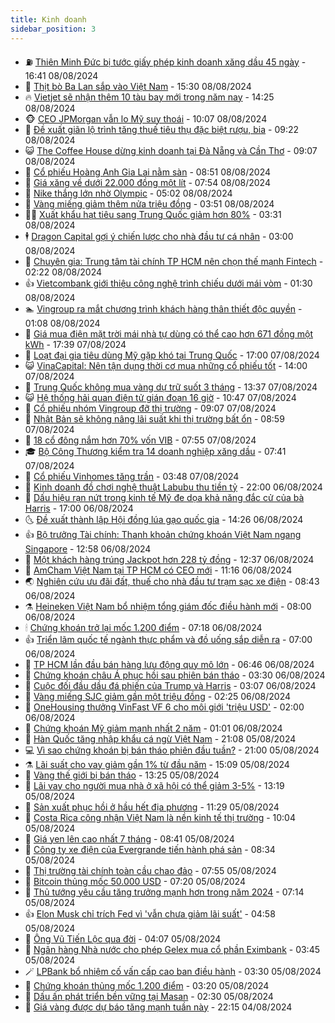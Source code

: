 ```yaml
---
title: Kinh doanh
sidebar_position: 3
---
```


<!-- vnexpress-kinh-doanh:START -->
- ⛽️ [Thiên Minh Đức bị tước giấy phép kinh doanh xăng dầu 45 ngày](https://vnexpress.net/thien-minh-duc-bi-tuoc-giay-phep-kinh-doanh-xang-dau-45-ngay-4779391.html) - 16:41 08/08/2024
- 🐲 [Thịt bò Ba Lan sắp vào Việt Nam](https://vnexpress.net/thit-bo-ba-lan-sap-vao-viet-nam-4779365.html) - 15:30 08/08/2024
- 🔥 [Vietjet sẽ nhận thêm 10 tàu bay mới trong năm nay](https://vnexpress.net/vietjet-se-nhan-them-10-tau-bay-moi-trong-nam-nay-4779369.html) - 14:25 08/08/2024
- 🐵 [CEO JPMorgan vẫn lo Mỹ suy thoái](https://vnexpress.net/ceo-jpmorgan-van-lo-my-suy-thoai-4779223.html) - 10:07 08/08/2024
- 🦅 [Đề xuất giãn lộ trình tăng thuế tiêu thụ đặc biệt rượu, bia](https://vnexpress.net/de-xuat-gian-lo-trinh-tang-thue-tieu-thu-dac-biet-ruou-bia-4779198.html) - 09:22 08/08/2024
- 😺 [The Coffee House dừng kinh doanh tại Đà Nẵng và Cần Thơ](https://vnexpress.net/the-coffee-house-dung-kinh-doanh-tai-da-nang-va-can-tho-4779226.html) - 09:07 08/08/2024
- 🤩 [Cổ phiếu Hoàng Anh Gia Lai nằm sàn](https://vnexpress.net/chung-khoan-hom-nay-8-8-co-phieu-hoang-anh-gia-lai-nam-san-4779258.html) - 08:51 08/08/2024
- 🌮 [Giá xăng về dưới 22.000 đồng một lít](https://vnexpress.net/gia-xang-ve-duoi-22-000-dong-mot-lit-4779210.html) - 07:54 08/08/2024
- 🧰 [Nike thắng lớn nhờ Olympic](https://vnexpress.net/nike-thang-lon-nho-olympic-4779061.html) - 05:02 08/08/2024
- 🤔 [Vàng miếng giảm thêm nửa triệu đồng](https://vnexpress.net/gia-vang-moi-nhat-hom-nay-8-8-4779101.html) - 03:51 08/08/2024
- 🧑‍💻 [Xuất khẩu hạt tiêu sang Trung Quốc giảm hơn 80%](https://vnexpress.net/xuat-khau-hat-tieu-sang-trung-quoc-giam-hon-80-4778998.html) - 03:31 08/08/2024
- 🕴 [Dragon Capital gợi ý chiến lược cho nhà đầu tư cá nhân](https://vnexpress.net/dragon-capital-goi-y-chien-luoc-cho-nha-dau-tu-ca-nhan-4779065.html) - 03:00 08/08/2024
- 🦩 [Chuyên gia: Trung tâm tài chính TP HCM nên chọn thế mạnh Fintech](https://vnexpress.net/chuyen-gia-trung-tam-tai-chinh-tp-hcm-nen-chon-the-manh-fintech-4778899.html) - 02:22 08/08/2024
- 👍 [Vietcombank giới thiệu công nghệ trình chiếu dưới mái vòm](https://vnexpress.net/vietcombank-gioi-thieu-cong-nghe-trinh-chieu-duoi-mai-vom-4778982.html) - 01:30 08/08/2024
- 🏊 [Vingroup ra mắt chương trình khách hàng thân thiết độc quyền](https://vnexpress.net/vingroup-ra-mat-chuong-trinh-khach-hang-than-thiet-doc-quyen-4778916.html) - 01:08 08/08/2024
- 🤡 [Giá mua điện mặt trời mái nhà tự dùng có thể cao hơn 671 đồng một kWh](https://vnexpress.net/gia-mua-dien-mat-troi-mai-nha-tu-dung-co-the-cao-hon-671-dong-mot-kwh-4778934.html) - 17:39 07/08/2024
- 👀 [Loạt đại gia tiêu dùng Mỹ gặp khó tại Trung Quốc](https://vnexpress.net/loat-dai-gia-tieu-dung-my-gap-kho-tai-trung-quoc-4778631.html) - 17:00 07/08/2024
- 😺 [VinaCapital: Nên tận dụng thời cơ mua những cổ phiếu tốt](https://vnexpress.net/vinacapital-nen-tan-dung-thoi-co-mua-nhung-co-phieu-tot-4778706.html) - 14:00 07/08/2024
- 🦣 [Trung Quốc không mua vàng dự trữ suốt 3 tháng](https://vnexpress.net/trung-quoc-khong-mua-vang-du-tru-suot-3-thang-4778873.html) - 13:37 07/08/2024
- 😺 [Hệ thống hải quan điện tử gián đoạn 16 giờ](https://vnexpress.net/he-thong-hai-quan-dien-tu-gian-doan-16-gio-4778881.html) - 10:47 07/08/2024
- 💼 [Cổ phiếu nhóm Vingroup đỡ thị trường](https://vnexpress.net/co-phieu-nhom-vingroup-do-thi-truong-4778846.html) - 09:07 07/08/2024
- 🤗 [Nhật Bản sẽ không nâng lãi suất khi thị trường bất ổn](https://vnexpress.net/nhat-ban-se-khong-nang-lai-suat-khi-thi-truong-bat-on-4778781.html) - 08:59 07/08/2024
- 👀 [18 cổ đông nắm hơn 70% vốn VIB](https://vnexpress.net/18-co-dong-nam-hon-70-von-vib-4778672.html) - 07:55 07/08/2024
- 🎓 [Bộ Công Thương kiểm tra 14 doanh nghiệp xăng dầu](https://vnexpress.net/bo-cong-thuong-kiem-tra-14-doanh-nghiep-xang-dau-4778761.html) - 07:41 07/08/2024
- 🗽 [Cổ phiếu Vinhomes tăng trần](https://vnexpress.net/co-phieu-vinhomes-tang-tran-4778671.html) - 03:48 07/08/2024
- 🚀 [Kinh doanh đồ chơi nghệ thuật Labubu thu tiền tỷ](https://vnexpress.net/trao-luu-kinh-doanh-do-choi-nghe-thuat-labubu-thu-tien-ty-4778365.html) - 22:00 06/08/2024
- 🤗 [Dấu hiệu rạn nứt trong kinh tế Mỹ đe dọa khả năng đắc cử của bà Harris](https://vnexpress.net/dau-hieu-ran-nut-trong-kinh-te-my-de-doa-kha-nang-dac-cu-cua-ba-harris-4778422.html) - 17:00 06/08/2024
- 🌜 [Đề xuất thành lập Hội đồng lúa gạo quốc gia](https://vnexpress.net/de-xuat-thanh-lap-hoi-dong-lua-gao-quoc-gia-4778535.html) - 14:26 06/08/2024
- 👍 [Bộ trưởng Tài chính: Thanh khoản chứng khoán Việt Nam ngang Singapore](https://vnexpress.net/bo-truong-tai-chinh-thanh-khoan-chung-khoan-viet-nam-ngang-singapore-4778519.html) - 12:58 06/08/2024
- 🤖 [Một khách hàng trúng Jackpot hơn 228 tỷ đồng](https://vnexpress.net/mot-khach-hang-trung-jackpot-hon-228-ty-dong-4778520.html) - 12:37 06/08/2024
- 🫣 [AmCham Việt Nam tại TP HCM có CEO mới](https://vnexpress.net/amcham-viet-nam-tai-tp-hcm-co-ceo-moi-4778493.html) - 11:16 06/08/2024
- 🌏 [Nghiên cứu ưu đãi đất, thuế cho nhà đầu tư trạm sạc xe điện](https://vnexpress.net/nghien-cuu-uu-dai-dat-thue-cho-nha-dau-tu-tram-sac-xe-dien-4778400.html) - 08:43 06/08/2024
- ⚗️ [Heineken Việt Nam bổ nhiệm tổng giám đốc điều hành mới](https://vnexpress.net/heineken-viet-nam-bo-nhiem-tong-giam-doc-dieu-hanh-moi-4778393.html) - 08:00 06/08/2024
- 🕯 [Chứng khoán trở lại mốc 1.200 điểm](https://vnexpress.net/chung-khoan-hom-nay-vn-index-tro-lai-moc-1-200-diem-4778367.html) - 07:18 06/08/2024
- 👍 [Triển lãm quốc tế ngành thực phẩm và đồ uống sắp diễn ra](https://vnexpress.net/trien-lam-quoc-te-nganh-thuc-pham-va-do-uong-sap-dien-ra-4777167.html) - 07:00 06/08/2024
- 🤠 [TP HCM lần đầu bán hàng lưu động quy mô lớn](https://vnexpress.net/tp-hcm-lan-dau-ban-hang-luu-dong-quy-mo-lon-4778339.html) - 06:46 06/08/2024
- 🌊 [Chứng khoán châu Á phục hồi sau phiên bán tháo](https://vnexpress.net/chung-khoan-chau-a-phuc-hoi-sau-phien-ban-thao-4778230.html) - 03:30 06/08/2024
- 🌈 [Cuộc đối đầu dầu đá phiến của Trump và Harris](https://vnexpress.net/cuoc-doi-dau-dau-da-phien-cua-trump-va-harris-4777913.html) - 03:07 06/08/2024
- 🥳 [Vàng miếng SJC giảm gần một triệu đồng](https://vnexpress.net/gia-vang-moi-nhat-hom-nay-6-8-4778187.html) - 02:25 06/08/2024
- 🐻 [OneHousing thưởng VinFast VF 6 cho môi giới &#39;triệu USD&#39;](https://vnexpress.net/onehousing-thuong-vinfast-vf-6-cho-moi-gioi-trieu-usd-4777743.html) - 02:00 06/08/2024
- 💫 [Chứng khoán Mỹ giảm mạnh nhất 2 năm](https://vnexpress.net/chung-khoan-my-giam-manh-nhat-2-nam-4778136.html) - 01:01 06/08/2024
- 🤩 [Hàn Quốc tăng nhập khẩu cá ngừ Việt Nam](https://vnexpress.net/han-quoc-tang-nhap-khau-ca-ngu-viet-nam-4777970.html) - 21:08 05/08/2024
- 💻 [Vì sao chứng khoán bị bán tháo phiên đầu tuần?](https://vnexpress.net/vi-sao-chung-khoan-bi-ban-thao-phien-dau-tuan-4778097.html) - 21:00 05/08/2024
- ⚗️ [Lãi suất cho vay giảm gần 1% từ đầu năm](https://vnexpress.net/lai-suat-cho-vay-giam-gan-1-tu-dau-nam-4778091.html) - 15:09 05/08/2024
- 🌈 [Vàng thế giới bị bán tháo](https://vnexpress.net/vang-the-gioi-bi-ban-thao-4778086.html) - 13:25 05/08/2024
- 🌝 [Lãi vay cho người mua nhà ở xã hội có thể giảm 3-5%](https://vnexpress.net/lai-vay-cho-nguoi-mua-nha-o-xa-hoi-co-the-giam-3-5-4778081.html) - 13:19 05/08/2024
- 🥸 [Sản xuất phục hồi ở hầu hết địa phương](https://vnexpress.net/san-xuat-phuc-hoi-o-hau-het-dia-phuong-4778067.html) - 11:29 05/08/2024
- 🦆 [Costa Rica công nhận Việt Nam là nền kinh tế thị trường](https://vnexpress.net/costa-rica-cong-nhan-viet-nam-la-nen-kinh-te-thi-truong-4778018.html) - 10:04 05/08/2024
- 🌋 [Giá yen lên cao nhất 7 tháng](https://vnexpress.net/gia-yen-len-cao-nhat-7-thang-4777950.html) - 08:41 05/08/2024
- 🦍 [Công ty xe điện của Evergrande tiến hành phá sản](https://vnexpress.net/cong-ty-xe-dien-cua-evergrande-tien-hanh-pha-san-4777898.html) - 08:34 05/08/2024
- 🤔 [Thị trường tài chính toàn cầu chao đảo](https://vnexpress.net/thi-truong-tai-chinh-toan-cau-chao-dao-4777937.html) - 07:55 05/08/2024
- 🧰 [Bitcoin thủng mốc 50.000 USD](https://vnexpress.net/bitcoin-thung-moc-50-000-usd-4777925.html) - 07:20 05/08/2024
- 🌝 [Thủ tướng yêu cầu tăng trưởng mạnh hơn trong năm 2024](https://vnexpress.net/thu-tuong-yeu-cau-tang-truong-manh-hon-trong-nam-2024-4777785.html) - 07:14 05/08/2024
- 👍 [Elon Musk chỉ trích Fed vì &#39;vẫn chưa giảm lãi suất&#39;](https://vnexpress.net/elon-musk-chi-trich-fed-vi-van-chua-giam-lai-suat-4777761.html) - 04:58 05/08/2024
- 🗽 [Ông Vũ Tiến Lộc qua đời](https://vnexpress.net/ong-vu-tien-loc-qua-doi-4777829.html) - 04:07 05/08/2024
- 🐎 [Ngân hàng Nhà nước cho phép Gelex mua cổ phần Eximbank](https://vnexpress.net/ngan-hang-nha-nuoc-cho-phep-gelex-mua-co-phan-eximbank-4777818.html) - 03:45 05/08/2024
- 🪄 [LPBank bổ nhiệm cố vấn cấp cao ban điều hành](https://vnexpress.net/lpbank-bo-nhiem-co-van-cap-cao-ban-dieu-hanh-4777807.html) - 03:30 05/08/2024
- 🎊 [Chứng khoán thủng mốc 1.200 điểm](https://vnexpress.net/chung-khoan-giam-sau-4777796.html) - 03:20 05/08/2024
- 🗽 [Dấu ấn phát triển bền vững tại Masan](https://vnexpress.net/dau-an-phat-trien-ben-vung-tai-masan-4777742.html) - 02:30 05/08/2024
- 🦩 [Giá vàng được dự báo tăng mạnh tuần này](https://vnexpress.net/gia-vang-duoc-du-bao-tang-manh-tuan-nay-4777690.html) - 22:15 04/08/2024<!-- vnexpress-kinh-doanh:END -->
